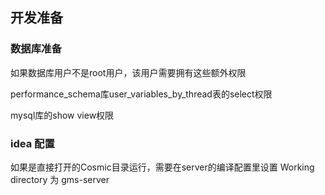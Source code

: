 ## 开发准备
### 数据库准备

如果数据库用户不是root用户，该用户需要拥有这些额外权限

performance_schema库user_variables_by_thread表的select权限

mysql库的show view权限

### idea 配置

如果是直接打开的Cosmic目录运行，需要在server的编译配置里设置 Working directory 为 gms-server